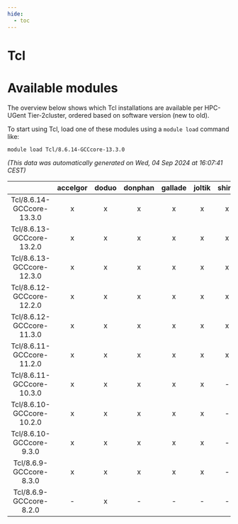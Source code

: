 ```yaml
---
hide:
  - toc
---
```


Tcl
===

# Available modules


The overview below shows which Tcl installations are available per HPC-UGent Tier-2cluster, ordered based on software version (new to old).

To start using Tcl, load one of these modules using a `module load` command like:

```shell
module load Tcl/8.6.14-GCCcore-13.3.0
```

*(This data was automatically generated on Wed, 04 Sep 2024 at 16:07:41 CEST)*  

| |accelgor|doduo|donphan|gallade|joltik|shinx|skitty|
| :---: | :---: | :---: | :---: | :---: | :---: | :---: | :---: |
|Tcl/8.6.14-GCCcore-13.3.0|x|x|x|x|x|x|x|
|Tcl/8.6.13-GCCcore-13.2.0|x|x|x|x|x|x|x|
|Tcl/8.6.13-GCCcore-12.3.0|x|x|x|x|x|x|x|
|Tcl/8.6.12-GCCcore-12.2.0|x|x|x|x|x|x|x|
|Tcl/8.6.12-GCCcore-11.3.0|x|x|x|x|x|x|x|
|Tcl/8.6.11-GCCcore-11.2.0|x|x|x|x|x|x|x|
|Tcl/8.6.11-GCCcore-10.3.0|x|x|x|x|x|-|x|
|Tcl/8.6.10-GCCcore-10.2.0|x|x|x|x|x|-|x|
|Tcl/8.6.10-GCCcore-9.3.0|x|x|x|x|x|-|x|
|Tcl/8.6.9-GCCcore-8.3.0|x|x|x|x|x|-|x|
|Tcl/8.6.9-GCCcore-8.2.0|-|x|-|-|-|-|-|
